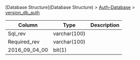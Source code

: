 [Database Structure](Database Structure) > [Auth-Database](Auth-Database) > [version_db_auth](version_db_auth)

Column | Type | Description
--- | --- | ---
Sql_rev | varchar(100) | 
Required_rev | varchar(100) | 
2016_09_04_00 | bit(1) | 
